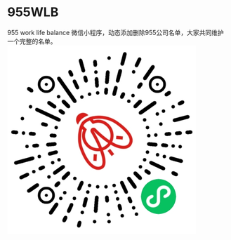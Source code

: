 # 955WLB
955 work life balance
微信小程序，动态添加删除955公司名单，大家共同维护一个完整的名单。
![Image text](https://github.com/VinciJoy/955WLB/blob/main/qr.jpg)
